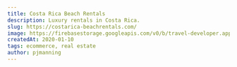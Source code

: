 ```yaml
---
title: Costa Rica Beach Rentals
description: Luxury rentals in Costa Rica.
slug: https://costarica-beachrentals.com/
image: https://firebasestorage.googleapis.com/v0/b/travel-developer.appspot.com/o/work%2Fcrbr.jpg?alt=media&token=d62c8b32-adfd-469e-8008-94c62cad755f
createdAt: 2020-01-10
tags: ecommerce, real estate
author: pjmanning
---
```

